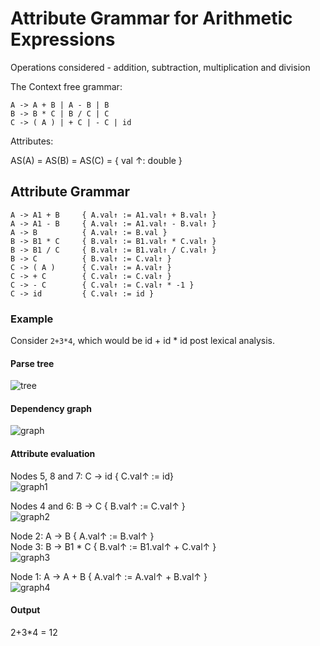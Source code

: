 # Attribute Grammar for Arithmetic Expressions

Operations considered - addition, subtraction, multiplication and division

The Context free grammar:

```
A -> A + B | A - B | B
B -> B * C | B / C | C
C -> ( A ) | + C | - C | id
```

Attributes:

AS(A) = AS(B) = AS(C) = { val ↑: double }

## Attribute Grammar

```
A -> A1 + B     { A.val↑ := A1.val↑ + B.val↑ }
A -> A1 - B     { A.val↑ := A1.val↑ - B.val↑ }
A -> B          { A.val↑ := B.val }
B -> B1 * C     { B.val↑ := B1.val↑ * C.val↑ }
B -> B1 / C     { B.val↑ := B1.val↑ / C.val↑ }
B -> C          { B.val↑ := C.val↑ }
C -> ( A )      { C.val↑ := A.val↑ }
C -> + C        { C.val↑ := C.val↑ }
C -> - C        { C.val↑ := C.val↑ * -1 }
C -> id         { C.val↑ := id }
```

### Example

Consider `2+3*4`, which would be id + id \* id post lexical analysis.

#### Parse tree

![tree](https://user-images.githubusercontent.com/59505795/196532754-3affb857-e1b6-4932-a0bd-3b654110aa81.png)

#### Dependency graph

![graph](https://user-images.githubusercontent.com/59505795/196542706-ddf3c54a-e2e3-4216-86c1-9286ce05868c.png)

#### Attribute evaluation

Nodes 5, 8 and 7: C -> id { C.val↑ := id}  
![graph1](https://user-images.githubusercontent.com/59505795/196542463-3ea0beea-3665-465a-84d7-3c563dd01910.png)

Nodes 4 and 6: B -> C { B.val↑ := C.val↑ }  
![graph2](https://user-images.githubusercontent.com/59505795/196542481-3156700e-f7ec-449f-806c-10dc3f9b9ea2.png)

Node 2: A -> B { A.val↑ := B.val↑ }  
Node 3: B -> B1 \* C { B.val↑ := B1.val↑ + C.val↑ }  
![graph3](https://user-images.githubusercontent.com/59505795/196542490-b011c142-f5c8-48b5-b4dc-cda50508ccde.png)

Node 1: A -> A + B { A.val↑ := A.val↑ + B.val↑ }  
![graph4](https://user-images.githubusercontent.com/59505795/196542510-a5b48b5b-77fd-4654-bc2e-03555a675d80.png)

#### Output

2+3\*4 = 12
